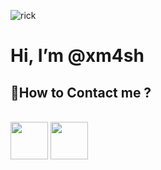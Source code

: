  
 ![rick](https://64.media.tumblr.com/51015ec638a516f7f7d353ca198a5091/tumblr_pdbo9wBAe11xd0gvgo1_1280.gif)
 
 # Hi, I’m @xm4sh

## 📝How to Contact me ? 

</h1> <br>  <a href="https://twitter.com/xm4sh_"><img src="https://image.flaticon.com/icons/png/512/23/23931.png" width="60"></a> <a href="https://www.hackthebox.eu/profile/491690"><img src="https://forum.hackthebox.eu/uploads/RJZMUY81IQLQ.png" width="60"></a> <h1>

<!---
xm4sh/xm4sh is a ✨ special ✨ repository because its `README.md` (this file) appears on your GitHub profile.
You can click the Preview link to take a look at your changes.
--->
